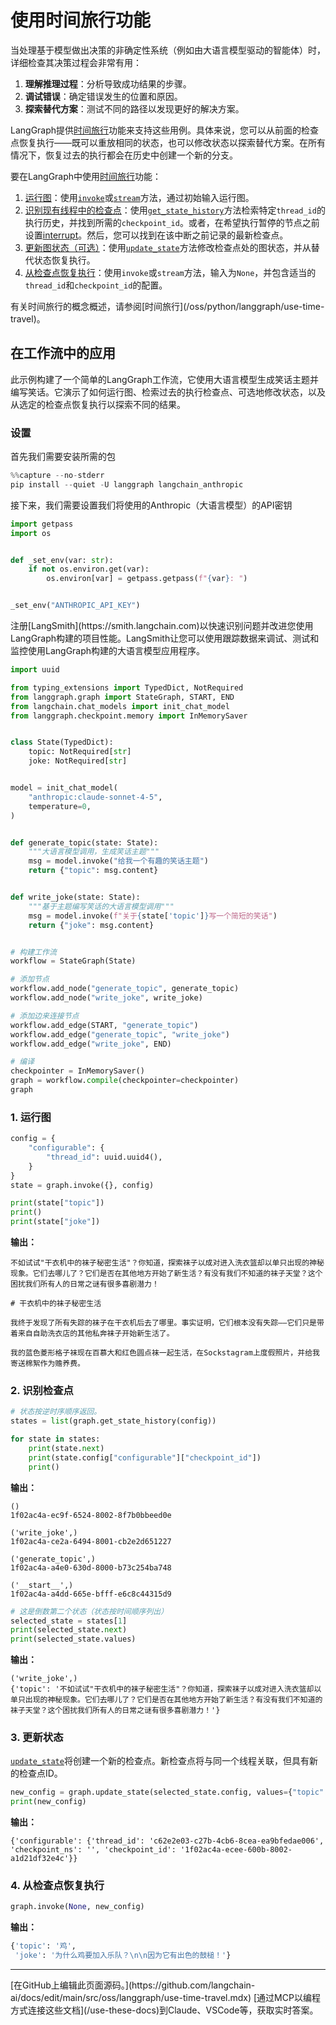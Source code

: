 # 使用时间旅行功能

当处理基于模型做出决策的非确定性系统（例如由大语言模型驱动的智能体）时，详细检查其决策过程会非常有用：

1. <Icon icon="lightbulb" size={16} /> **理解推理过程**：分析导致成功结果的步骤。
2. <Icon icon="bug" size={16} /> **调试错误**：确定错误发生的位置和原因。
3. <Icon icon="magnifying-glass" size={16} /> **探索替代方案**：测试不同的路径以发现更好的解决方案。

LangGraph提供[时间旅行](/oss/python/langgraph/use-time-travel)功能来支持这些用例。具体来说，您可以从前面的检查点恢复执行——既可以重放相同的状态，也可以修改状态以探索替代方案。在所有情况下，恢复过去的执行都会在历史中创建一个新的分支。

要在LangGraph中使用[时间旅行](/oss/python/langgraph/use-time-travel)功能：

1. [运行图](#1-run-the-graph)：使用[`invoke`](https://reference.langchain.com/python/langgraph/graphs/#langgraph.graph.state.CompiledStateGraph.invoke)或[`stream`](https://reference.langchain.com/python/langgraph/graphs/#langgraph.graph.state.CompiledStateGraph.stream)方法，通过初始输入运行图。
2. [识别现有线程中的检查点](#2-identify-a-checkpoint)：使用[`get_state_history`](https://reference.langchain.com/python/langgraph/graphs/#langgraph.graph.state.CompiledGraph.get_state_history)方法检索特定`thread_id`的执行历史，并找到所需的`checkpoint_id`。或者，在希望执行暂停的节点之前设置[interrupt](/oss/python/langgraph/interrupts)。然后，您可以找到在该中断之前记录的最新检查点。
3. [更新图状态（可选）](#3-update-the-state-optional)：使用[`update_state`](https://reference.langchain.com/python/langgraph/graphs/#langgraph.graph.state.CompiledGraph.update_state)方法修改检查点处的图状态，并从替代状态恢复执行。
4. [从检查点恢复执行](#4-resume-execution-from-the-checkpoint)：使用`invoke`或`stream`方法，输入为`None`，并包含适当的`thread_id`和`checkpoint_id`的配置。

<Tip>
  有关时间旅行的概念概述，请参阅[时间旅行](/oss/python/langgraph/use-time-travel)。
</Tip>

## 在工作流中的应用

此示例构建了一个简单的LangGraph工作流，它使用大语言模型生成笑话主题并编写笑话。它演示了如何运行图、检索过去的执行检查点、可选地修改状态，以及从选定的检查点恢复执行以探索不同的结果。

### 设置

首先我们需要安装所需的包

```python  theme={null}
%%capture --no-stderr
pip install --quiet -U langgraph langchain_anthropic
```

接下来，我们需要设置我们将使用的Anthropic（大语言模型）的API密钥

```python  theme={null}
import getpass
import os


def _set_env(var: str):
    if not os.environ.get(var):
        os.environ[var] = getpass.getpass(f"{var}: ")


_set_env("ANTHROPIC_API_KEY")
```

<Tip>
  注册[LangSmith](https://smith.langchain.com)以快速识别问题并改进您使用LangGraph构建的项目性能。LangSmith让您可以使用跟踪数据来调试、测试和监控使用LangGraph构建的大语言模型应用程序。
</Tip>

```python  theme={null}
import uuid

from typing_extensions import TypedDict, NotRequired
from langgraph.graph import StateGraph, START, END
from langchain.chat_models import init_chat_model
from langgraph.checkpoint.memory import InMemorySaver


class State(TypedDict):
    topic: NotRequired[str]
    joke: NotRequired[str]


model = init_chat_model(
    "anthropic:claude-sonnet-4-5",
    temperature=0,
)


def generate_topic(state: State):
    """大语言模型调用，生成笑话主题"""
    msg = model.invoke("给我一个有趣的笑话主题")
    return {"topic": msg.content}


def write_joke(state: State):
    """基于主题编写笑话的大语言模型调用"""
    msg = model.invoke(f"关于{state['topic']}写一个简短的笑话")
    return {"joke": msg.content}


# 构建工作流
workflow = StateGraph(State)

# 添加节点
workflow.add_node("generate_topic", generate_topic)
workflow.add_node("write_joke", write_joke)

# 添加边来连接节点
workflow.add_edge(START, "generate_topic")
workflow.add_edge("generate_topic", "write_joke")
workflow.add_edge("write_joke", END)

# 编译
checkpointer = InMemorySaver()
graph = workflow.compile(checkpointer=checkpointer)
graph
```

### 1. 运行图

```python  theme={null}
config = {
    "configurable": {
        "thread_id": uuid.uuid4(),
    }
}
state = graph.invoke({}, config)

print(state["topic"])
print()
print(state["joke"])
```

**输出：**

```
不如试试"干衣机中的袜子秘密生活"？你知道，探索袜子以成对进入洗衣篮却以单只出现的神秘现象。它们去哪儿了？它们是否在其他地方开始了新生活？有没有我们不知道的袜子天堂？这个困扰我们所有人的日常之谜有很多喜剧潜力！

# 干衣机中的袜子秘密生活

我终于发现了所有失踪的袜子在干衣机后去了哪里。事实证明，它们根本没有失踪——它们只是带着来自自助洗衣店的其他私奔袜子开始新生活了。

我的蓝色菱形格子袜现在百慕大和红色圆点袜一起生活，在Sockstagram上度假照片，并给我寄送棉絮作为赡养费。
```

### 2. 识别检查点

```python  theme={null}
# 状态按逆时序顺序返回。
states = list(graph.get_state_history(config))

for state in states:
    print(state.next)
    print(state.config["configurable"]["checkpoint_id"])
    print()
```

**输出：**

```
()
1f02ac4a-ec9f-6524-8002-8f7b0bbeed0e

('write_joke',)
1f02ac4a-ce2a-6494-8001-cb2e2d651227

('generate_topic',)
1f02ac4a-a4e0-630d-8000-b73c254ba748

('__start__',)
1f02ac4a-a4dd-665e-bfff-e6c8c44315d9
```

```python  theme={null}
# 这是倒数第二个状态（状态按时间顺序列出）
selected_state = states[1]
print(selected_state.next)
print(selected_state.values)
```

**输出：**

```
('write_joke',)
{'topic': '不如试试"干衣机中的袜子秘密生活"？你知道，探索袜子以成对进入洗衣篮却以单只出现的神秘现象。它们去哪儿了？它们是否在其他地方开始了新生活？有没有我们不知道的袜子天堂？这个困扰我们所有人的日常之谜有很多喜剧潜力！'}
```

<a id="optional" />

### 3. 更新状态

[`update_state`](https://reference.langchain.com/python/langgraph/graphs/#langgraph.graph.state.CompiledGraph.update_state)将创建一个新的检查点。新检查点将与同一个线程关联，但具有新的检查点ID。

```python  theme={null}
new_config = graph.update_state(selected_state.config, values={"topic": "鸡"})
print(new_config)
```

**输出：**

```
{'configurable': {'thread_id': 'c62e2e03-c27b-4cb6-8cea-ea9bfedae006', 'checkpoint_ns': '', 'checkpoint_id': '1f02ac4a-ecee-600b-8002-a1d21df32e4c'}}
```

### 4. 从检查点恢复执行

```python  theme={null}
graph.invoke(None, new_config)
```

**输出：**

```python  theme={null}
{'topic': '鸡',
 'joke': '为什么鸡要加入乐队？\n\n因为它有出色的鼓槌！'}
```

***

<Callout icon="pen-to-square" iconType="regular">
  [在GitHub上编辑此页面源码。](https://github.com/langchain-ai/docs/edit/main/src/oss/langgraph/use-time-travel.mdx)
</Callout>

<Tip icon="terminal" iconType="regular">
  [通过MCP以编程方式连接这些文档](/use-these-docs)到Claude、VSCode等，获取实时答案。
</Tip>